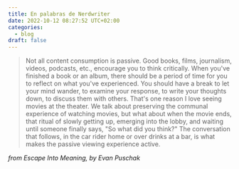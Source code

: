 ```yaml
---
title: En palabras de Nerdwriter
date: 2022-10-12 08:27:52 UTC+02:00
categories:
  - blog
draft: false
---
```


> Not all content consumption is passive.
Good books, films, journalism, videos, podcasts, etc., encourage you to think critically.
When you've finished a book or an album, there should be a period of time for you to reflect on what you've experienced.
You should have a break to let your mind wander, to examine your response, to write your thoughts down, to discuss them with others.
That's one reason I love seeing movies at the theater.
We talk about preserving the communal experience of watching movies,
but what about when the movie ends, that ritual of slowly getting up, emerging into the lobby, and waiting until someone finally says,
"So what did you think?"
The conversation that follows, in the car rider home or over drinks at a bar, is what makes the passive viewing experience active.

_from Escape Into Meaning, by Evan Puschak_
